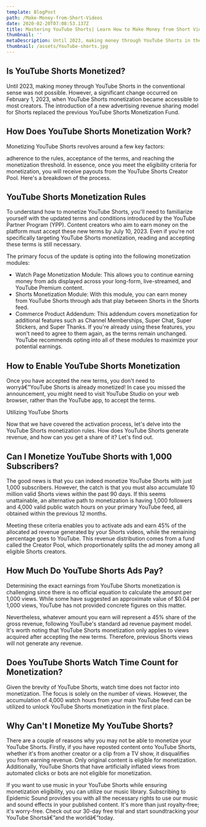 ```yaml
---
template: BlogPost
path: /Make-Money-from-Short-Videos
date: 2020-02-20T07:08:53.137Z
title: Mastering YouTube Shorts| Learn How to Make Money from Short Videos
thumbnail: ''
metaDescription: Until 2023, making money through YouTube Shorts in the conventional sense was not possible. However, a significant change occurred on February 1, 2023, when YouTube Shorts monetization became accessible to most creators
thumbnail: /assets/YouTube-shorts.jpg
---
```


## Is YouTube Shorts Monetized?

Until 2023, making money through YouTube Shorts in the conventional sense was not possible. However, a significant change occurred on February 1, 2023, when YouTube Shorts monetization became accessible to most creators. The introduction of a new advertising revenue sharing model for Shorts replaced the previous YouTube Shorts Monetization Fund.

## How Does YouTube Shorts Monetization Work?

Monetizing YouTube Shorts revolves around a few key factors: 

adherence to the rules, acceptance of the terms, and reaching the monetization threshold. In essence, once you meet the eligibility criteria for monetization, you will receive payouts from the YouTube Shorts Creator Pool. Here's a breakdown of the process.

## YouTube Shorts Monetization Rules

To understand how to monetize YouTube Shorts, you'll need to familiarize yourself with the updated terms and conditions introduced by the YouTube Partner Program (YPP). Content creators who aim to earn money on the platform must accept these new terms by July 10, 2023. Even if you're not specifically targeting YouTube Shorts monetization, reading and accepting these terms is still necessary. 

The primary focus of the update is opting into the following monetization modules:

- Watch Page Monetization Module: This allows you to continue earning money from ads displayed across your long-form, live-streamed, and YouTube Premium content.
- Shorts Monetization Module: With this module, you can earn money from YouTube Shorts through ads that play between Shorts in the Shorts feed.
- Commerce Product Addendum: This addendum covers monetization for additional features such as Channel Memberships, Super Chat, Super Stickers, and Super Thanks. If you're already using these features, you won't need to agree to them again, as the terms remain unchanged. YouTube recommends opting into all of these modules to maximize your potential earnings.

## How to Enable YouTube Shorts Monetization

Once you have accepted the new terms, you don't need to worryâ€”YouTube Shorts is already monetized! In case you missed the announcement, you might need to visit YouTube Studio on your web browser, rather than the YouTube app, to accept the terms.

Utilizing YouTube Shorts

Now that we have covered the activation process, let's delve into the YouTube Shorts monetization rules. How does YouTube Shorts generate revenue, and how can you get a share of it? Let's find out.

## Can I Monetize YouTube Shorts with 1,000 Subscribers?

The good news is that you can indeed monetize YouTube Shorts with just 1,000 subscribers. However, the catch is that you must also accumulate 10 million valid Shorts views within the past 90 days. If this seems unattainable, an alternative path to monetization is having 1,000 followers and 4,000 valid public watch hours on your primary YouTube feed, all obtained within the previous 12 months.

Meeting these criteria enables you to activate ads and earn 45% of the allocated ad revenue generated by your Shorts videos, while the remaining percentage goes to YouTube. This revenue distribution comes from a fund called the Creator Pool, which proportionately splits the ad money among all eligible Shorts creators.

## How Much Do YouTube Shorts Ads Pay?

Determining the exact earnings from YouTube Shorts monetization is challenging since there is no official equation to calculate the amount per 1,000 views. While some have suggested an approximate value of $0.04 per 1,000 views, YouTube has not provided concrete figures on this matter.

Nevertheless, whatever amount you earn will represent a 45% share of the gross revenue, following YouTube's standard ad revenue payment model. It's worth noting that YouTube Shorts monetization only applies to views acquired after accepting the new terms. Therefore, previous Shorts views will not generate any revenue.

## Does YouTube Shorts Watch Time Count for Monetization?

Given the brevity of YouTube Shorts, watch time does not factor into monetization. The focus is solely on the number of views. However, the accumulation of 4,000 watch hours from your main YouTube feed can be utilized to unlock YouTube Shorts monetization in the first place.

## Why Can't I Monetize My YouTube Shorts?

There are a couple of reasons why you may not be able to monetize your YouTube Shorts. Firstly, if you have reposted content onto YouTube Shorts, whether it's from another creator or a clip from a TV show, it disqualifies you from earning revenue. Only original content is eligible for monetization. Additionally, YouTube Shorts that have artificially inflated views from automated clicks or bots are not eligible for monetization.

If you want to use music in your YouTube Shorts while ensuring monetization eligibility, you can utilize our music library. Subscribing to Epidemic Sound provides you with all the necessary rights to use our music and sound effects in your published content. It's more than just royalty-free; it's worry-free. Check out our 30-day free trial and start soundtracking your YouTube Shortsâ€”and the worldâ€”today.